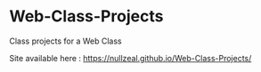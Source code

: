 # Web-Class-Projects
 Class projects for a Web Class

Site available here : https://nullzeal.github.io/Web-Class-Projects/
